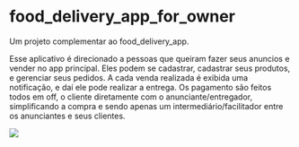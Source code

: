 # food_delivery_app_for_owner

Um projeto complementar ao food_delivery_app.

Esse aplicativo é direcionado a pessoas que queiram fazer seus anuncios e vender no app principal. Eles podem se cadastrar, cadastrar seus produtos, e gerenciar seus pedidos. A cada venda realizada é exibida uma notificação, e daí ele pode realizar a entrega. Os pagamento são feitos todos em off, o cliente diretamente com o anunciante/entregador, simplificando a compra e sendo apenas um intermediário/facilitador entre os anunciantes e seus clientes.

![](owner_food_delivery_app/screenshots/screenshot.png)
